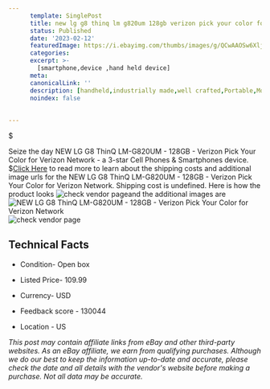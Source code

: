```yaml
---
      template: SinglePost
      title: new lg g8 thinq lm g820um 128gb verizon pick your color for verizon network
      status: Published
      date: '2023-02-12'
      featuredImage: https://i.ebayimg.com/thumbs/images/g/QCwAAOSw6Xlj4-0Z/s-l225.jpg
      categories: 
      excerpt: >-
        [smartphone,device ,hand held device]
      meta:
      canonicalLink: ''
      description: [handheld,industrially made,well crafted,Portable,Mobile,Compact,Convenient,Lightweight,Maneuverable,Man-portable,Miniature,Carriable,Hand-held,Light,Holdable,Transportable,Mobile device,Pocket-sized,On-the-go,Wireless,Cordless,Compact size,Convenient size, smartphone,device ,hand held device]
      noindex: false
      
        
---
```

$

Seize the day NEW LG G8 ThinQ LM-G820UM - 128GB - Verizon Pick Your Color for Verizon Network - a 3-star Cell Phones & Smartphones device.
$[Click Here](https://www.ebay.com/itm/374503183866?hash=item57322115fa%3Ag%3AQCwAAOSw6Xlj4-0Z&mkevt=1&mkcid=1&mkrid=711-53200-19255-0&campid=%253CePNCampaignId%253E&customid=%253CreferenceId%253E&toolid=10049) to read more to learn about the shipping costs and additional image urls for the NEW LG G8 ThinQ LM-G820UM - 128GB - Verizon Pick Your Color for Verizon Network. Shipping cost is undefined. Here is how the product looks ![check vendor page](https://i.ebayimg.com/thumbs/images/g/QCwAAOSw6Xlj4-0Z/s-l225.jpg)and the additional images are![NEW LG G8 ThinQ LM-G820UM - 128GB - Verizon Pick Your Color for Verizon Network](https://i.ebayimg.com/images/g/QCwAAOSw6Xlj4-0Z/s-l1200.jpg)![check vendor page](https://origin-galleryplus.ebayimg.com/ws/web/374503183866_2_0_1/225x225.jpg,https://origin-galleryplus.ebayimg.com/ws/web/374503183866_3_0_1/225x225.jpg,https://origin-galleryplus.ebayimg.com/ws/web/374503183866_4_0_1/225x225.jpg,https://origin-galleryplus.ebayimg.com/ws/web/374503183866_5_0_1/225x225.jpg,https://origin-galleryplus.ebayimg.com/ws/web/374503183866_6_0_1/225x225.jpg,https://origin-galleryplus.ebayimg.com/ws/web/374503183866_7_0_1/225x225.jpg)



 ## Technical Facts 



     
      

 - Condition- Open box 


      

 - Listed Price- 109.99 


      

 - Currency- USD 


      

 - Feedback score - 130044 


      

 - Location - US 


      
      

 *_This post may contain affiliate links from eBay and other third-party websites. As an eBay affiliate, we earn from qualifying purchases. Although we do our best to keep the information up-to-date and accurate, please check the date and all details with the vendor's website before making a purchase. Not all data may be accurate._*






